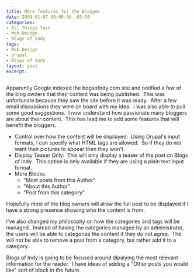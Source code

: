 ```yaml
---
title: More features for the Blogger
date: 2009-01-07 00:00:00 -05:00
categories:
- All Things Tech
- Web Design
- Blogs of Indy
tags:
- Web Design
- drupal
- Blogs of Indy
layout: post
excerpt: 
---
```


<p style="text-align: left;">Apparently Google indexed the bogsofndy.com site and notified a few of the blog owners that their content was being published.&nbsp; This was unfortunate because they saw the site before it was ready.&nbsp; After a few email discussions they were on board with my idea.&nbsp; I was also able to pull some good suggestions.&nbsp; I now understand how passionate many bloggers are about their content.&nbsp; This has lead me to add some features that will benefit the bloggers.</p>

<ul style="text-align: left;">
	<li>Control over how the content will be displayed:&nbsp; Using Drupal's input formats, I can specify what HTML tags are allowed.&nbsp; So if they do not want their pictures to appear then they won't.</li>
	<li>Display Teaser Only:&nbsp; This will only display a teaser of the post on Blogs of Indy.&nbsp; This option is only available if they are using a plain text input format.</li>
	<li>More Blocks.
<ul>
	<li>"Most posts from this Author"</li>
	<li>"About this Author"</li>
	<li>"Post from this category"</li>
</ul>
</li>
</ul>
<p style="text-align: left;">Hopefully most of the blog owners will allow the full post to be displayed if I have a strong presence showing who the content is from.</p>
<p style="text-align: left;">I've also changed my philosophy on how the categories and tags will be managed.&nbsp; Instead of having the categories managed by an administrator, the users will be able to categorize the content if they do not agree.&nbsp; The will not be able to remove a post from a category, but rather add it to a category.</p>
<p style="text-align: left;">Blogs of Indy is going to be focused around dipalying the most relevant information for the reader.&nbsp; I have ideas of adding a "Other posts you would like" sort of block in the future.</p>
